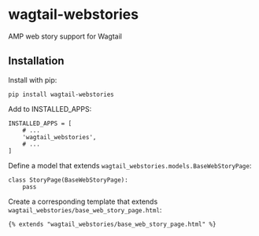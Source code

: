 # wagtail-webstories

AMP web story support for Wagtail

## Installation

Install with pip:

    pip install wagtail-webstories

Add to INSTALLED_APPS:

    INSTALLED_APPS = [
        # ...
        'wagtail_webstories',
        # ...
    ]

Define a model that extends `wagtail_webstories.models.BaseWebStoryPage`:

    class StoryPage(BaseWebStoryPage):
        pass

Create a corresponding template that extends `wagtail_webstories/base_web_story_page.html`:

    {% extends "wagtail_webstories/base_web_story_page.html" %}
